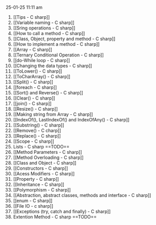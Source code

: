 25-01-25
11:11 am

1. [[Tips - C sharp]]
2. [[Variable naming - C sharp]]
3. [[Sring operations - C sharp]]  
4. [[How to call a method - C sharp]]
5. [[Class, Object, property and method - C sharp]]
6. [[How to implement a method - C sharp]]
7. [[Array - C sharp]]
8. [[Ternary Conditional Operation - C sharp]]
9. [[do-While loop - C sharp]]
10. [[Changing the data types - C sharp]]
11.  [[ToLower() - C sharp]]
12.  [[ToCharArray() - C sharp]] 
13. [[Split() - C sharp]] 
14. [[foreach - C sharp]] 
15. [[Sort() and Reverse() - C sharp]]
16. [[Clear() - C sharp]] 
17.  [[join() - C sharp]] 
18. [[Resize() - C sharp]]
19. [[Making string from Array - C sharp]] 
20. [[IndexOf(), LastIndexOf() and IndexOfAny() - C sharp]]
21. [[Substring() - C sharp]]
22. [[Remove() - C charp]]
23. [[Replace() - C sharp]]
24. [[Scope - C sharp]]
25. Lists - C sharp ==TODO== 
26. [[Method Parameters - C sharp]]
27. [[Method Overloading - C sharp]]
28. [[Class and Object - C sharp]]
29. [[Constructors - C sharp]]
30. [[Acess Modifiers - C sharp]]
31. [[Property - C sharp]]
32. [[Inheritance - C sharp]]
33. [[Polymorphism - C sharp]]
34. [[Abstraction, abstract classes, methods and interface - C sharp]] 
35. [[enum - C sharp]]
36. [[File IO - c sharp]]
37. [[Exceptions (try, catch and finally) - C sharp]] 
38. Extention Method - C sharp ==TODO== 